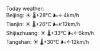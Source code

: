 Today weather:  
Beijing: ☀️   🌡️+28°C 🌬️←4km/h  
Tianjin: ☀️   🌡️+26°C 🌬️↙12km/h  
Shijiazhuang: ☀️   🌡️+33°C 🌬️←6km/h  
Tangshan: ☀️   🌡️+30°C 🌬️←12km/h  
